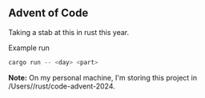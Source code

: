 ## Advent of Code

Taking a stab at this in rust this year.

Example run

```rust
cargo run -- <day> <part>
```

<b>Note:</b>
On my personal machine, I'm storing this project in /Users/<usr>/rust/code-advent-2024.
